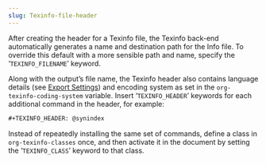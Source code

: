 ```yaml
---
slug: Texinfo-file-header
---
```


After creating the header for a Texinfo file, the Texinfo back-end automatically generates a name and destination path for the Info file. To override this default with a more sensible path and name, specify the ‘`TEXINFO_FILENAME`’ keyword.

Along with the output’s file name, the Texinfo header also contains language details (see [Export Settings](/docs/org/Export-Settings)) and encoding system as set in the `org-texinfo-coding-system` variable. Insert ‘`TEXINFO_HEADER`’ keywords for each additional command in the header, for example:

```lisp
#+TEXINFO_HEADER: @synindex
```

Instead of repeatedly installing the same set of commands, define a class in `org-texinfo-classes` once, and then activate it in the document by setting the ‘`TEXINFO_CLASS`’ keyword to that class.

